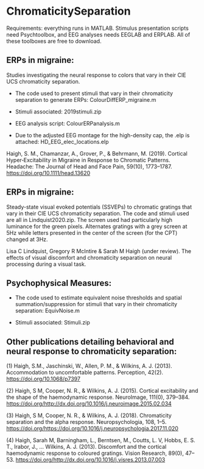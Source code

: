 # ChromaticitySeparation

Requirements: everything runs in MATLAB. Stimulus presentation scripts need Psychtoolbox, and EEG analyses needs EEGLAB and ERPLAB. All of these toolboxes are free to download.

## ERPs in migraine:

Studies investigating the neural response to colors that vary in their CIE UCS chromaticity separation.

- The code used to present stimuli that vary in their chromaticity separation to generate ERPs: ColourDiffERP_migraine.m 

- Stimuli associated: 2019stimuli.zip

- EEG analysis script: ColourERPanalysis.m

- Due to the adjusted EEG montage for the high-density cap, the .elp is attached: HD_EEG_elec_locations.elp

Haigh, S. M., Chamanzar, A., Grover, P., & Behrmann, M. (2019). Cortical Hyper‐Excitability in Migraine in Response to Chromatic Patterns. Headache: The Journal of Head and Face Pain, 59(10), 1773–1787. https://doi.org/10.1111/head.13620

## ERPs in migraine:

Steady-state visual evoked potentials (SSVEPs) to chromatic gratings that vary in their CIE UCS chromaticity separation. The code and stimuli used are all in Lindquist2020.zip. The screen used had particularly high luminance for the green pixels. Alternates gratings with a grey screen at 5Hz while letters presented in the center of the screen (for the CPT) changed at 3Hz.

Lisa C Lindquist, Gregory R McIntire & Sarah M Haigh (under review). The effects of visual discomfort and chromaticity separation on neural processing during a visual task.

## Psychophysical Measures:

- The code used to estimate equivalent noise thresholds and spatial summation/suppression for stimuli that vary in their chromaticity separation: EquivNoise.m

- Stimuli associated: Stimuli.zip

## Other publications detailing behavioral and neural response to chromaticity separation:

(1) Haigh, S.M., Jaschinski, W., Allen, P. M., & Wilkins, A. J. (2013). Accommodation to uncomfortable patterns. Perception, 42(2). https://doi.org/10.1068/p7397

(2) Haigh, S M, Cooper, N. R., & Wilkins, A. J. (2015). Cortical excitability and the shape of the haemodynamic response. NeuroImage, 111(0), 379–384. https://doi.org/http://dx.doi.org/10.1016/j.neuroimage.2015.02.034

(3) Haigh, S M, Cooper, N. R., & Wilkins, A. J. (2018). Chromaticity separation and the alpha response. Neuropsychologia, 108, 1–5. https://doi.org/https://doi.org/10.1016/j.neuropsychologia.2017.11.020

(4) Haigh, Sarah M, Barningham, L., Berntsen, M., Coutts, L. V, Hobbs, E. S. T., Irabor, J., … Wilkins, A. J. (2013). Discomfort and the cortical haemodynamic response to coloured gratings. Vision Research, 89(0), 47–53. https://doi.org/http://dx.doi.org/10.1016/j.visres.2013.07.003
